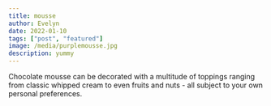 ```yaml
---
title: mousse
author: Evelyn
date: 2022-01-10
tags: ["post", "featured"]
image: /media/purplemousse.jpg
description: yummy
---
```


Chocolate mousse can be decorated with a multitude of toppings ranging from classic whipped cream to even fruits and nuts - all subject to your own personal preferences.
